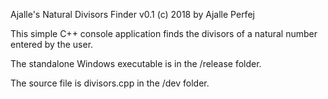 Ajalle's Natural Divisors Finder v0.1
(c) 2018 by Ajalle Perfej

This simple C++ console application finds the divisors of a
natural number entered by the user.

The standalone Windows executable is in the /release folder.

The source file is divisors.cpp in the /dev folder.